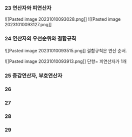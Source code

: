 ### 23 연산자와 피연산자
![[Pasted image 20231010093028.png]]
![[Pasted image 20231010093127.png]]
### 24 연산자의 우선순위와 결합규칙
![[Pasted image 20231010093515.png]]
결합규칙은 연산 순서. 

![[Pasted image 20231010093913.png]]
단항= 피연산자가 1개

### 25 증감연산자, 부호연산자





### 26
### 27
### 28
### 29


